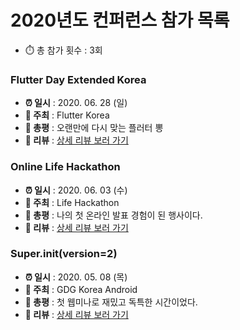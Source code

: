 # 2020년도 컨퍼런스 참가 목록

- ⏱️ 총 참가 횟수 : 3회

### Flutter Day Extended Korea

- **⏰ 일시** : 2020. 06. 28 (일)
- **💁 주최** : Flutter Korea
- **📝 총평** : 오랜만에 다시 맞는 플러터 뽕
- **👀 리뷰** : [상세 리뷰 보러 가기](0628/0628_flutterday_extended.md)


### Online Life Hackathon

- **⏰ 일시** : 2020. 06. 03 (수)
- **💁 주최** : Life Hackathon
- **📝 총평** : 나의 첫 온라인 발표 경험이 된 행사이다.
- **👀 리뷰** : [상세 리뷰 보러 가기](2020/0603/0603_LifeHackathon.md)


### Super.init(version=2)

- **⏰ 일시** : 2020. 05. 08 (목)
- **💁 주최** : GDG Korea Android
- **📝 총평** : 첫 웹미나로 재밌고 독특한 시간이었다.
- **👀 리뷰** : [상세 리뷰 보러 가기](2020/0508/0508_super_init.md)

